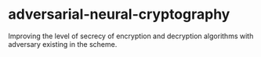 # adversarial-neural-cryptography
Improving the level of secrecy of encryption and decryption algorithms with adversary existing in the scheme.
